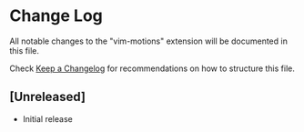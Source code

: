 # Change Log

All notable changes to the "vim-motions" extension will be documented in this file.

Check [Keep a Changelog](http://keepachangelog.com/) for recommendations on how to structure this file.

## [Unreleased]

- Initial release